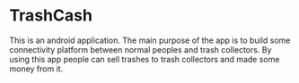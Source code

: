 # TrashCash
This is an android application. The main purpose of the app is to build some connectivity platform between normal peoples and trash collectors. By using this app people can sell trashes to trash collectors and made some money from it.
